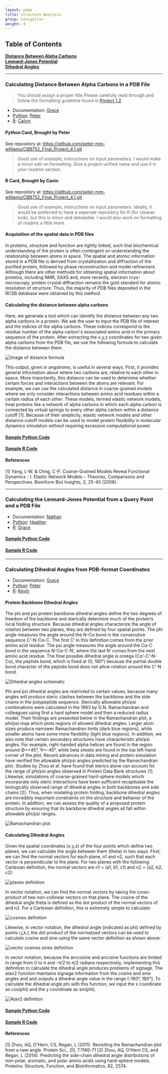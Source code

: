 ```yaml
---
layout: page
title: Structure Analysis
group: navigation
weight: 4
---
```


## Table of Contents
**[Distance Between Alpha Carbons](#calculating-distance-between-alpha-carbons-in-a-pdb-file)**  
**[Lennard-Jones Potential](#calculating-the-lennard-jones-potential-from-a-query-point-and-a-pdb-file)**  
**[Dihedral Angles](#calculating-dihedral-angles-from-pdb-format-coordinates)** 

---

### Calculating Distance Between Alpha Carbons in a PDB File

> You should assign a proper title
> Please carefully read through and follow the formatting guideline found in [Project 1.2](http://cbb752spring2016.github.io/QCStep)

- Documentation: [Grace](https://github.com/graceliu2016)
- [Python](https://github.com/peter-mm-williams/CBB752_Final_Project_4.1.git): [Peter](https://github.com/peter-mm-williams)
- [R](https://github.com/peter-mm-williams/CBB752_Final_Project_4.1.git): [Calvin](https://github.com/calvinrhodes)

#### Python Card, Brought by Peter
See repository at: https://github.com/peter-mm-williams/CBB752_Final_Project_4.1.git

> Good use of example, instructions on input parameters. I would make a minor edit on formatting. Give a project unified name and use it in your readme section.

#### R Card, Brought by Cavin
See repository at: https://github.com/peter-mm-williams/CBB752_Final_Project_4.1.git

> Good use of example, instructions on input parameters. Ideally, it would be preferred to have a seperate repository for R (for cleaner look), but this is minor and debatable. I would also work on formatting of readme a little more.

#### Acquisition of the spatial data in PDB files

In proteins, structure and function are tightly linked, such that biochemical understanding of the protein is often contingent on understanding the relationship between atoms in space. The spatial and atomic information stored in a PDB file is derived from crystallization and diffraction of the purified protein, followed by phase reconstruction and model refinement. Although there are other methods for obtaining spatial information about proteins, including NMR, SAXS and, more recently, electron cryo-microscopy, protein crystal diffraction remains the gold standard for atomic resolution of structure. Thus, the majority of PDB files deposited in the RCSB database were obtained by this method.

#### Calculating the distance between alpha carbons
	
Here, we generate a tool which can identify the distance between any two alpha carbons in a protein. We ask the user to input the PDB file of interest and the indices of the alpha carbons. These indices correspond to the residue number of the alpha carbon's associated amino acid in the primary sequence of the protein. After extracting the x,y,z coordinates for two given alpha carbons from the PDB file, we use the following formula to calculate the distance between them:

![Image of distance formula](https://i.imgsafe.org/98da76c.png)

This output, given in angstroms, is useful in several ways. First, it provides general information about where two carbons are, relative to each other in space. More importantly, this distance can be used to determine whether certain forces and interactions between the atoms are relevant. For example, we can use the calculated distance in coarse-grained models where we only consider interactions between amino acid residues within a certain radius of each other. These models, termed elastic network models, treat proteins like a network of alpha carbons in which each alpha carbon is connected by virtual springs to every other alpha carbon within a distance cutoff [1]. Because of their simplicity, elastic network models and other distance-cutoff models can be used to model protein flexibility in molecular dynamics simulation without requiring excessive computational power.

#### [Sample Python Code](https://github.com/peter-mm-williams/CBB752_Final_Project_4.1.git)

#### [Sample R Code](https://github.com/peter-mm-williams/CBB752_Final_Project_4.1.git)

#### References

[1] Yang, L-W. & Chng, C-P. Coarse-Grained Models Reveal Functional Dynamics - I. Elastic Network Models – Theories, Comparisons and Perspectives. Bioinform Biol Insights, 2, 25-45 (2008). 

---

### Calculating the Lennard-Jones Potential from a Query Point and a PDB File

- Documentation: [Nathan](https://github.com/NathanNN)
- [Python](https://github.com/wellshl/Final-Project-4.2): [Heather](https://github.com/wellshl)
- [R](https://github.com/graceliu2016/Final-Project-4.2): [Grace](https://github.com/graceliu2016)

#### [Sample Python Code](https://github.com/wellshl/Final-Project-4.2)

#### [Sample R Code](https://github.com/graceliu2016/Final-Project-4.2)

---

### Calculating Dihedral Angles from PDB-format Coordinates

- Documentation: [Grace](https://github.com/graceliu2016)
- [Python](https://github.com/kevkid/CBB_Bioinformatics_FinalProject_4.3.git): [Peter](https://github.com/peter-mm-williams)
- [R](https://github.com/kevkid/CBB_Bioinformatics_FinalProject_4.3.git): [Kevin](https://github.com/kevkid)

#### Protein Backbone Dihedral Angles
The phi and psi protein backbone dihedral angles define the two degrees of freedom of the backbone and sterically determine much of the protein’s local folding structure. Because dihedral angles characterize the angle of rotation between two planes, they are defined by four spatial points. The phi angle measures the angle around the N-Cα bond in the consecutive sequence C’-N-Cα-C. The first C’ in this definition comes from the prior amino acid residue. The psi angle measures the angle around the Cα-C bond in the sequence N-Cα-C-N’, where the last N’ comes from the next amino acid residue. The final possible dihedral angle is omega (Cα’-C’-N-Cα), the peptide bond, which is fixed at (0, 180°) because the partial double bond character of the peptide bond does not allow rotation around the C’-N bond. 

![Dihedral angles schematic](https://i.imgsafe.org/1527d6a.png)

Phi and psi dihedral angles are restricted to certain values, because many angles will produce steric clashes between the backbone and the side chains in the polypeptide sequence. Sterically allowable phi/psi combinations were calculated in the 1963 by G.N. Ramachandran and colleagues using first a hard sphere model and then a reduced radius model. Their findings are presented below in the Ramachandran plot, a phi/psi map which plots regions of allowed dihedral angles. Larger atom sizes produce narrower Ramachandran limits (dark blue regions), while smaller atoms have some more flexibility (light blue regions). In addition, we also note that certain secondary structures have characteristic phi/psi angles. For example, right-handed alpha helices are found in the region around Φ=+45°, Ψ=-45°, while beta sheets are found in the top left-hand corner of the plot. Recent advances in data mining and protein simulation have verified the allowable phi/psi angles predicted by the Ramachandran plot. Studies by Zhou et al. have found that sterics alone can account for the range of phi/psi angles observed in Protein Data Bank structures [1]. Likewise, simulations of coarse-grained hard-sphere models which incorporate only steric interactions have been sufficient recapitulate the biologically observed range of dihedral angles in both backbones and side chains [2]. Thus, when modeling protein folding, backbone dihedral angles are incredibly important constraints on the structure and behavior of the protein. In addition, we can assess the quality of a proposed protein structure by ensuring that its backbone dihedral angles all fall within allowable phi/psi ranges. 

![Ramachandran plot](https://i.imgsafe.org/af879a9.png)

#### Calculating Dihedral Angles

Given the spatial coordinates (x,y,z) of the four points which define two planes, we can calculate the angle between them (theta) in two ways. First, we can find the normal vectors for each plane, n1 and n2, such that each vector is perpendicular to the plane. For two planes with the following Cartesian definition, the normal vectors are n1 = (a1, b1, c1) and n2 = (a2, b2, c2):

![planes definition](http://i.imgsafe.org/b513c1e.png)

In vector notation, we can find the normal vectors by taking the cross-product of two non-collinear vectors on that plane. The cosine of the dihedral angle theta is defined as the dot product of the normal vectors n1 and n2. For a Cartesian definition, this is extremely simple to calculate: 

![cosines definition](http://i.imgsafe.org/408dc73.png)

Likewise, in vector notation, the dihedral angle (indicated as phi) defined by points i,j,k,l, the dot product of the normalized vectors can be used to calculate cosine and sine using the same vector definition as shown above:

![vector cosines sines definition](http://i.imgsafe.org/e84f542.png)

In vector notation, because the arccosine and arccsine functions are limited in range from 0 to π and -π/2 to π/2 radians respectively, implementing this definition to calculate the dihedral angle produces problems of signage. The atan2 function maintains signage information from the cosine and sine angles and and outputs a dihedral angle value in the range (-180°, 180°]. To calculate the dihedral angle phi with this function, we input the x coordinate as cos(phi) and the y coordinate as sin(phi). 

![Atan2 definition](https://upload.wikimedia.org/math/c/8/1/c81848e82ad6e45e9e14f81cb38895a2.png)

#### [Sample Python Code](https://github.com/kevkid/CBB_Bioinformatics_FinalProject_4.3.git)

#### [Sample R Code](https://github.com/kevkid/CBB_Bioinformatics_FinalProject_4.3.git)

#### References

[1] Zhou, AQ, O'Hern, CS, Regan, L (2011). Revisiting the Ramachandran plot from a new angle. Protein Sci., 20, 7:1166-71
[2] Zhou, AQ, O'Hern CS, and Regan, L (2014). Predicting the side-chain dihedral angle distributions of non-polar, aromatic, and polar amino acids using hard-sphere models. Proteins: Structure, Function, and Bioinformatics, 82, 2574.
